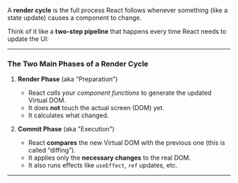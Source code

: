 
A **render cycle** is the full process React follows whenever something (like a state update) causes a component to change.

Think of it like a **two-step pipeline** that happens every time React needs to update the UI:

---
### The Two Main Phases of a Render Cycle

1. **Render Phase** (aka "Preparation")
    - React _calls your component functions_ to generate the updated Virtual DOM.
    - It does **not** touch the actual screen (DOM) yet.
    - It calculates what changed.
 
2. **Commit Phase** (aka "Execution")
    - React **compares** the new Virtual DOM with the previous one (this is called “diffing”).
    - It applies only the **necessary changes** to the real DOM.
    - It also runs effects like `useEffect`, `ref` updates, etc.

---
